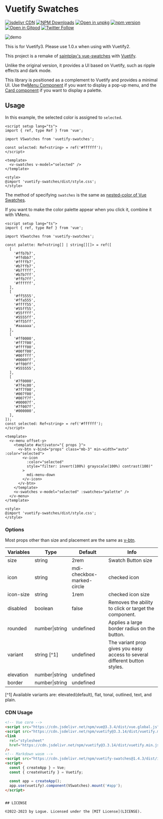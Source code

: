 # Vuetify Swatches

[![jsdelivr CDN](https://data.jsdelivr.com/v1/package/npm/vuetify-swatches/badge)](https://www.jsdelivr.com/package/npm/vuetify-swatches)
[![NPM Downloads](https://img.shields.io/npm/dm/vuetify-swatches.svg?style=flat)](https://www.npmjs.com/package/vuetify-swatches)
[![Open in unpkg](https://img.shields.io/badge/Open%20in-unpkg-blue)](https://uiwjs.github.io/npm-unpkg/#/pkg/vuetify-swatches/file/README.md)
[![npm version](https://img.shields.io/npm/v/vuetify-swatches.svg)](https://www.npmjs.com/package/vuetify-swatches)
[![Open in Gitpod](https://shields.io/badge/Open%20in-Gitpod-green?logo=Gitpod)](https://gitpod.io/#https://github.com/logue/vuetify-swatches)
[![Twitter Follow](https://img.shields.io/twitter/follow/logue256?style=plastic)](https://twitter.com/logue256)

![demo](https://user-images.githubusercontent.com/480173/156681882-d3d5e868-ba9a-4a34-9e75-08272d39da64.gif)

This is for Vuetify3. Please use 1.0.x when using with Vuetify2.

This project is a remake of [saintplay's vue-swatches](https://saintplay.github.io/vue-swatches/) with [Vuetify](https://vuetifyjs.com/).

Unlike the original version, it provides a UI based on Vuetify, such as ripple effects and dark mode.

This library is positioned as a complement to Vuetify and provides a minimal UI. Use the[Menu Component](https://vuetifyjs.com/components/menus/) if you want to display a pop-up menu, and the [Card component](https://vuetifyjs.com/components/cards/) if you want to display a palette.

## Usage

In this example, the selected color is assigned to `selected`.

```vue
<script setup lang="ts">
import { ref, type Ref } from 'vue';

import VSwatches from 'vuetify-swatches';

const selected: Ref<string> = ref('#ffffff');
</script>

<template>
  <v-swatches v-model="selected" />
</template>

<style>
@import 'vuetify-swatches/dist/style.css';
</style>
```

The method of specifying `swatches` is the same as [nested-color of Vue Swatches](https://saintplay.github.io/vue-swatches/examples/#nested-colors).

If you want to make the color palette appear when you click it, combine it with VMenu.

```vue
<script setup lang="ts">
import { ref, type Ref } from 'vue';

import VSwatches from 'vuetify-swatches';

const palette: Ref<string[] | string[][]> = ref([
  [
    '#ffb7b7',
    '#ffdbb7',
    '#ffffb7',
    '#b7ffb7',
    '#b7ffff',
    '#b7b7ff',
    '#ffb7ff',
    '#ffffff',
  ],
  [
    '#ff5555',
    '#ffa555',
    '#ffff55',
    '#55ff55',
    '#55ffff',
    '#5555ff',
    '#ff55ff',
    '#aaaaaa',
  ],
  [
    '#ff0000',
    '#ff7f00',
    '#ffff00',
    '#00ff00',
    '#00ffff',
    '#0000ff',
    '#ff00ff',
    '#555555',
  ],
  [
    '#7f0000',
    '#7f4c00',
    '#7f7f00',
    '#007f00',
    '#007f7f',
    '#00007f',
    '#7f007f',
    '#000000',
  ],
]);
const selected: Ref<string> = ref('#ffffff');
</script>

<template>
  <v-menu offset-y>
    <template #activator="{ props }">
      <v-btn v-bind="props" class="mb-3" min-width="auto" :color="selected">
        <v-icon
          :color="selected"
          style="filter: invert(100%) grayscale(100%) contrast(100)"
        >
          mdi-menu-down
        </v-icon>
      </v-btn>
    </template>
    <v-swatches v-model="selected" :swatches="palette" />
  </v-menu>
</template>

<style>
@import 'vuetify-swatches/dist/style.css';
</style>
```

### Options

Most props other than size and placement are the same as [v-btn](https://next.vuetifyjs.com/en/api/v-btn/).

| Variables | Type           | Default                    | Info                                                                       |
| --------- | -------------- | -------------------------- | -------------------------------------------------------------------------- |
| size      | string         | 2rem                       | Swatch Button size                                                         |
| icon      | string         | mdi-checkbox-marked-circle | checked icon                                                               |
| icon-size | string         | 1rem                       | checked icon size                                                          |
| disabled  | boolean        | false                      | Removes the ability to click or target the component.                      |
| rounded   | number\|string | undefined                  | Applies a large border radius on the button.                               |
| variant   | string [^1]    | undefined                  | The variant prop gives you easy access to several different button styles. |
| elevation | number\|string | undefined                  |
| border    | number\|string | undefined                  |

[^1] Available variants are: elevated(default), flat, tonal, outlined, text, and plain.

### CDN Usage

```html
<!-- Vue core -->
<script src="https://cdn.jsdelivr.net/npm/vue@3.3.4/dist/vue.global.js"></script>
<script src="https://cdn.jsdelivr.net/npm/vuetify@3.3.14/dist/vuetify.min.js"></script>
<link
  rel="stylesheet"
  href="https://cdn.jsdelivr.net/npm/vuetify@3.3.14/dist/vuetify.min.js"
/>
<!-- Markdown wasm -->
<script src="https://cdn.jsdelivr.net/npm/vuetify-swatches@1.4.3/dist/index.iife.min.js"></script>
<script>
  const { createApp } = Vue;
  const { createVuetify } = Vuetify;

  const app = createApp();
  app.use(vuetify).component(VSwatches).mount('#app');
</script>
```

```

## LICENSE

©2022-2023 by Logue. Licensed under the [MIT License](LICENSE).
```
